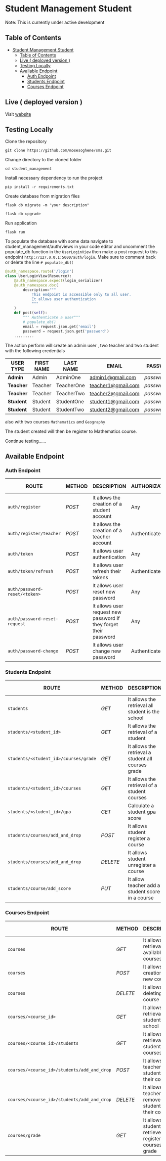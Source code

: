 # Student Management Student

Note: This is currently under active development

## Table of Contents

- [Student Management Student](#student-management-student)
  - [Table of Contents](#table-of-contents)
  - [Live ( deployed version )](#live--deployed-version-)
  - [Testing Locally](#testing-locally)
  - [Available Endpoint](#available-endpoint)
    - [Auth Endpoint](#auth-endpoint)
    - [Students Endpoint](#students-endpoint)
    - [Courses Endpoint](#courses-endpoint)

## Live ( deployed version ) 

Visit [website](http://.pythonanywhere.com/)
## Testing Locally

Clone the repository

```console
git clone https://github.com/mosesoghene/sms.git
```

Change directory to the cloned folder

```console
cd student_management
```

Install necessary dependency to run the project

```console
pip install -r requirements.txt
```
Create database from migration files 

```console
flask db migrate -m "your description"
```

```console
flask db upgrade
```
Run application

```console
flask run
```

To populate the database with some data navigate to student_management/auth/views in your code editor and uncomment the
populate_db function in the `UserLoginView` then make a post request to this endpoint `http://127.0.0.1:5000/auth/login`.
Make sure to comment back or delete the line  `# populate_db()`

```python
@auth_namespace.route('/login')
class UserLoginView(Resource):
    @auth_namespace.expect(login_serializer)
    @auth_namespace.doc(
        description="""
            This endpoint is accessible only to all user. 
            It allows user authentication
            """
    )
    def post(self):
        """ Authenticate a user"""
        # populate_db()
        email = request.json.get('email')
        password = request.json.get('password')
    .........
```

The action perform will create an admin user , two teacher and two student with the following credentials

| USER TYPE | FIRST NAME | LAST NAME | EMAIL | PASSWORD |
| ------- | ----- | ------|------- | ----- |
| __Admin__ | Admin  | AdminOne | admin1@gmail.com | _password123_ |
| __Teacher__ | Teacher  | TeacherOne | teacher1@gmail.com | _password123_ |
| __Teacher__ | Teacher  | TeacherTwo | teacher2@gmail.com | _password123_ |
| __Student__ | Student  | StudentOne | student1@gmail.com | _password123_ |
| __Student__ | Student  | StudentTwo | student2@gmail.com | _password123_ |

also with two courses `Mathematics` and `Geography`

The student created will then be register to Mathematics course.

Continue testing......



## Available Endpoint

### Auth Endpoint
| ROUTE | METHOD | DESCRIPTION | AUTHORIZATION  | USER TYPE |  PLACEHOLDER | 
| ------- | ----- | ------------ | ------|------- | ----- |
|  `auth/register` | _POST_ | It allows the  creation of a student account   | Any | Any |  ---- | 
|  `auth/register/teacher` |  _POST_ | It allows the creation of a teacher account   | Authenticated | Admin | ---- | 
|  `auth/token` |  _POST_  | It allows user authentication   | Any | Any | ---- | 
|  `auth/token/refresh` |  _POST_  | It allows user refresh their tokens   | Authenticated | Any | ---- | 
|  `auth/password-reset/<token>` |  _POST_  | It allows user reset new password  | Any | Any | A reset token | 
|  `auth/password-reset-request` |  _POST_  | It allows user request new password if they forget their password | Any | Any |  ---- | 
|  `auth/password-change` |  _POST_  | It allows user change new password | Authenticated | Any |---- |


### Students Endpoint
| ROUTE | METHOD | DESCRIPTION | AUTHORIZATION  | USER TYPE |  PLACEHOLDER | 
| ------- | ----- | ------------ | ------|------- | ----- |
|  `students` |  _GET_  | It allows the retrieval all student is the school   | Authenticated | Admin | ---- |
|  `students/<student_id>` |  _GET_  | It allows the  retrieval of a student | Authenticated | Any | A student ID |
|  `students/<student_id>/courses/grade` |  _GET_  | It allows the retrieval a student all courses grade   | Authenticated | Any | A student ID |
|  `students/<student_id>/courses` |  _GET_  | It allows the retrieval of a student courses   | Authenticated | ---- | A student ID |
|  `students/<student_id>/gpa` |  _GET_  | Calculate a student gpa score   | Authenticated | Any | A student ID |
|  `students/courses/add_and_drop` |  _POST_  | It allows student register a course   | Authenticated | Student | ---- |
|  `students/courses/add_and_drop` |  _DELETE_  | It allows student unregister a course   | Authenticated | Student | ---- |
|  `students/course/add_score` |  _PUT_  | It allow teacher add a student score in a course | Authenticated | Teacher | ---- |


### Courses Endpoint
| ROUTE | METHOD | DESCRIPTION | AUTHORIZATION  | USER TYPE |  PLACEHOLDER | 
| ------- | ----- | ------------ | ------|------- | ----- |
|  `courses` |  _GET_  | It allows the retrieval of all available courses   | Authenticated | Any | ---- |
|  `courses` |  _POST_  | It allows the creation of a new course   | Authenticated | Admin | ---- |
|  `courses` |  _DELETE_  | It allows deleting a course   | Authenticated | Admin | ---- |
|  `courses/<course_id>` |  _GET_  | It allows the retrieval all student is the school   | Authenticated | Admin | A course ID |
|  `courses/<course_id>/students` |  _GET_  | It allows the  retrieval of all students in a courses | Authenticated | Any | A course ID |
|  `courses/<course_id>/students/add_and_drop` |  _POST_  | It allows teacher add a  student the their course | Authenticated | Teacher | A course ID |
|  `courses/<course_id>/students/add_and_drop` |  _DELETE_  | It allows teacher remove a  student from their course | Authenticated | Teacher | A course ID |
|  `courses/grade` |  _GET_  | It allows student retrieve all registered courses grade | Authenticated | Student | ---- |



